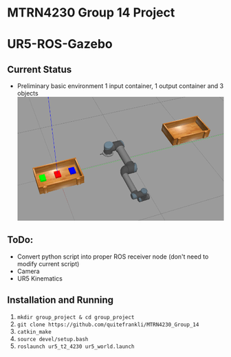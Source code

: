 # MTRN4230 Group 14 Project
# UR5-ROS-Gazebo 

## Current Status
* Preliminary basic environment 1 input container, 1 output container and 3 objects
![](environment.png)



## ToDo:
* Convert python script into proper ROS receiver node (don't need to modify current script)
* Camera
* UR5 Kinematics


## Installation and Running
1. `mkdir group_project & cd group_project`
2. `git clone https://github.com/quitefrankli/MTRN4230_Group_14`
3. `catkin_make`
4. `source devel/setup.bash`
5. `roslaunch ur5_t2_4230 ur5_world.launch`
